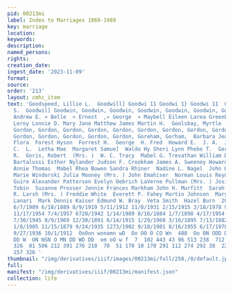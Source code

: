 ```yaml
---
pid: 00213mi
label: Index to Marriages 1869-1989
key: marriage
location: 
keywords: 
description: 
named_persons: 
rights: 
creation_date: 
ingest_date: '2023-11-09'
format: 
source: 
order: '213'
layout: cmhc_item
text: 'Goodspeed, Lillie L.  Goodwill] Goodwi 11 Goodwi 1} Goodwi 11  Goodwill, Marguerite
  S.  Goodwil] Goodwin, Goodwin, Goodwin, Goodwin, Goodwin, Goodwin, Goodwin, Gooley,  »
  Andrew E. » Belle  » Ernest  ,» George  » Maybell Eileen Larea Greenbury Howard
  Leroy Lonnie D. Mary Jane Matthew James Martin H.  Goolsbay, Myrtle  Gordon, Gordon,
  Gordon, Gordon, Gordon, Gordon, Gordon, Gordon, Gordon, Gordon, Gordon, Gordon,
  Gordon, Gordon, Gordon, Gordon, Gordon, Goreham, Gorham,  Barbara Jean Catherine
  Flora  Forest Hyson  Forrest H.  George  H. Fred  Howard E.  J. A.  Jennie M.  John  Joseph
  C.  L.  Letha Mae  Margaret Samue]  Waldo Hy Sheri Lynn Phebe T.  Goris, Leonard
  R.  Goris, Robert  (Mrs. )  W. C. Tracy  Mabel G. Trevathan William Dodsworth Mary
  Bartalussi Esther Nylander Judson F. Crookham James A. Sweeney Howard Jay Honaker
  Annie Thomas  Mabel Rhea Bowen Sandra Rhiner  Nadine L. Nagel  John H. Rau dr. Brenda
  Marie Windorski Julia Mooney (Mrs. ) John Emahiser  Norman Louis Reynolds John W.
  Guire Alexander Patterson Evelyn Oebrich LaVerne Pullman (Mrs. ) Josie M. Graham  Ellen
  Tobin  Suzanne Prosser Jennie Frances Markham John H. Murfitt  Sarah Murphy  Alice
  R. Larsh (Mrs. ) Freddie White  Everett P. Fahey Martin Johnson  Mary Tracey  Rosemary
  Lanari  Mark Dennis Kaiser Edmund W. Bray  Veta Smith  Hazel Burn  203  8/26/1890
  6/7/1909 6/18/1889 8/9/1919 5/11/1912 11/8/1931 2/15/1915 3/18/1978 9/24/1889 6/9/1929
  11/17/1954 7/4/1957 6720/1942 1/14/1989 8/16/1884 1/7/1898 4/17/1954 9/16/1902 9/17/1881
  7/30/1945 8/9/1969 12/30/1891 6/14/1915 1/29/1968 3/16/1895 7/13/1882 4/20/1894
  1/8/1905 11/15/1879 9/24/1935 1273/1902 9/18/1901 8/16/1955 6/17/1978 6/25/1883
  9/27/1936 10/1/1912  OoOon wonamn wD  Oo OO O CO Wn  488  Oo ON ODD DW  e = mM Oo
  DD W  ON NSN O MN DD WD DD  em oO w f  7  102 443 43 96 513 238  712  55 210 286
  326  81 506 212 391 276 210  70  51 170 10 170 291 112 274 292 38  222 167 299 731
  157 326 '
thumbnail: "/img/derivatives/iiif/images/00213mi/full/250,/0/default.jpg"
full: 
manifest: "/img/derivatives/iiif/00213mi/manifest.json"
collection: life
---
```

